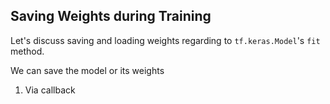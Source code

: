 ## Saving Weights during Training
Let's discuss saving and loading weights regarding to
`tf.keras.Model`'s `fit` method.

We can save the model or its weights
1. Via callback

